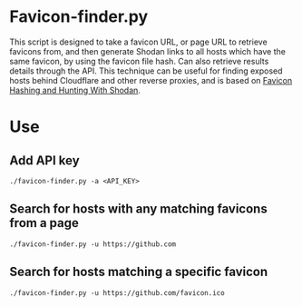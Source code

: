 # Favicon-finder.py
This script is designed to take a favicon URL, or page URL to retrieve favicons from, and then generate Shodan links to all hosts which have the same favicon, by using the favicon file hash. Can also retrieve results details through the API. This technique can be useful for finding exposed hosts behind Cloudflare and other reverse proxies, and is based on [Favicon Hashing and Hunting With Shodan](https://www.iblue.team/general-notes-1/favicon-hashing-and-hunting-with-shodan).


# Use

## Add API key
```
./favicon-finder.py -a <API_KEY>
``` 

## Search for hosts with any matching favicons from a page
```
./favicon-finder.py -u https://github.com
```

## Search for hosts matching a specific favicon
```
./favicon-finder.py -u https://github.com/favicon.ico
```
